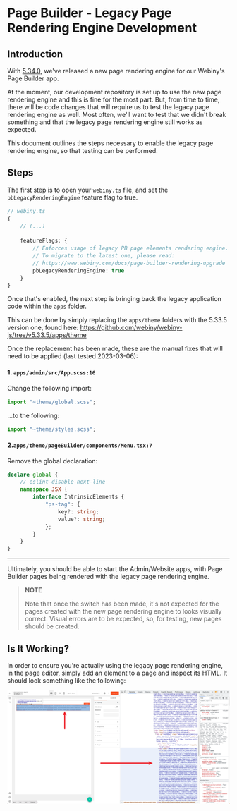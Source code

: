 # Page Builder - Legacy Page Rendering Engine Development

## Introduction

With [5.34.0](https://www.webiny.com/docs/release-notes/5.34.0/changelog#page-elements-a-brand-new-page-rendering-engine-2898), we've released a new page rendering engine for our Webiny's Page Builder app.

At the moment, our development repository is set up to use the new page rendering engine and this is fine for the most part. But, from time to time, there will be code changes that will require us to test the legacy page rendering engine as well. Most often, we'll want to test that we didn't break something and that the legacy page rendering engine still works as expected.  

This document outlines the steps necessary to enable the legacy page rendering engine, so that testing can be performed.

## Steps

The first step is to open your `webiny.ts` file, and set the `pbLegacyRenderingEngine` feature flag to true. 

```ts
// webiny.ts
{
    // (...)
    
    featureFlags: {
        // Enforces usage of legacy PB page elements rendering engine.
        // To migrate to the latest one, please read:
        // https://www.webiny.com/docs/page-builder-rendering-upgrade
        pbLegacyRenderingEngine: true
    }
}
```

Once that's enabled, the next step is bringing back the legacy application code within the `apps` folder.

This can be done by simply replacing the `apps/theme` folders with the 5.33.5 version one, found here: https://github.com/webiny/webiny-js/tree/v5.33.5/apps/theme

Once the replacement has been made, these are the manual fixes that will need to be applied (last tested 2023-03-06):

#### 1. `apps/admin/src/App.scss:16`

Change the following import: 

```ts
import "~theme/global.scss";
```

...to the following: 

```ts
import "~theme/styles.scss";
```

#### 2.`apps/theme/pageBuilder/components/Menu.tsx:7` 

Remove the global declaration:

```ts
declare global {
    // eslint-disable-next-line
    namespace JSX {
        interface IntrinsicElements {
            "ps-tag": {
                key?: string;
                value?: string;
            };
        }
    }
}
```

--- 

Ultimately, you should be able to start the Admin/Website apps, with Page Builder pages being rendered with the legacy page rendering engine.

> **NOTE**
> 
> Note that once the switch has been made, it's not expected for the pages created with the new page rendering engine to looks visually correct. Visual errors are to be expected, so, for testing, new pages should be created.

## Is It Working?

In order to ensure you're actually using the legacy page rendering engine, in the page editor, simply add an element to a page and inspect its HTML. It should look something like the following:

![HTML Generated By the Legacy Page Rendering Engine](./legacyPbDevelopment/isItWorking.png)